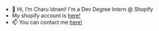 - 👋 Hi, I’m Charu Idnani! I'm a Dev Degree Intern @ Shopify
- My shopify account is <a href="https://github.com/charuidnani"> here! </a>
- 📫 You can contact me <a href="mailto:cidnani1001@gmail.com"> here! </a>


